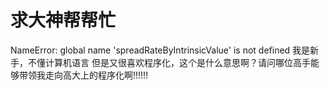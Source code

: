 # 求大神帮帮忙

NameError: global name 'spreadRateByIntrinsicValue' is not defined   我是新手，不懂计算机语言  但是又很喜欢程序化，这个是什么意思啊？请问哪位高手能够带领我走向高大上的程序化啊!!!!!!
